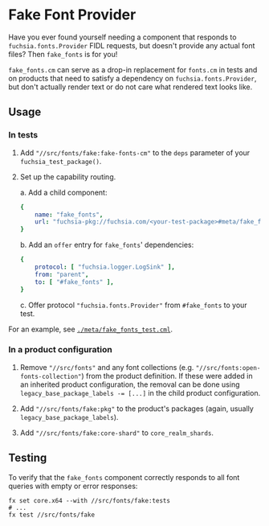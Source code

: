 # Fake Font Provider

Have you ever found yourself needing a component that responds to
`fuchsia.fonts.Provider` FIDL requests, but doesn't provide any actual font
files? Then `fake_fonts` is for you!

`fake_fonts.cm` can serve as a drop-in replacement for `fonts.cm` in tests and
on products that need to satisfy a dependency on `fuchsia.fonts.Provider`, but
don't actually render text or do not care what rendered text looks like.

## Usage

### In tests

1.  Add `"//src/fonts/fake:fake-fonts-cm"` to the `deps` parameter of your
    `fuchsia_test_package()`.

2.  Set up the capability routing.

    a. Add a child component:

    ```yaml
    {
        name: "fake_fonts",
        url: "fuchsia-pkg://fuchsia.com/<your-test-package>#meta/fake_fonts.cm",
    }
    ```

    b. Add an `offer` entry for `fake_fonts`' dependencies:

    ```yaml
    {
        protocol: [ "fuchsia.logger.LogSink" ],
        from: "parent",
        to: [ "#fake_fonts" ],
    }
    ```

    c. Offer protocol `"fuchsia.fonts.Provider"` from `#fake_fonts` to your
    test.

For an example, see [`./meta/fake_fonts_test.cml`](meta/fake_fonts_test.cml).

### In a product configuration

1.  Remove `"//src/fonts"` and any font collections (e.g.
    `"//src/fonts:open-fonts-collection"`) from the product definition. If these
    were added in an inherited product configuration, the removal can be done
    using `legacy_base_package_labels -= [...]` in the child product
    configuration.

2.  Add `"//src/fonts/fake:pkg"` to the product's packages (again, usually
    `legacy_base_package_labels`).

3.  Add `"//src/fonts/fake:core-shard"` to `core_realm_shards`.

## Testing

To verify that the `fake_fonts` component correctly responds to all font queries
with empty or error responses:

```
fx set core.x64 --with //src/fonts/fake:tests
# ...
fx test //src/fonts/fake
```

